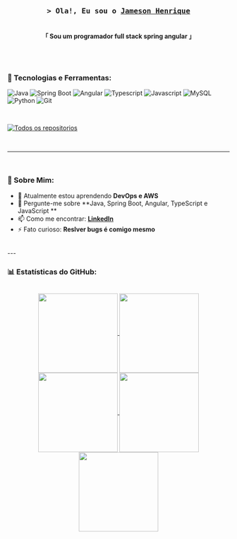 

<h3 align="center">
        <samp>&gt; Ola!, Eu sou o
                <b><a target="_blank" href="https://alsiam.com">Jameson Henrique</a></b>
        </samp>
</h3>



<h4 align="center">  
        <br>
    「 Sou um programador full stack spring angular</b> 」
    <br>
    <br>
</h4>
 




<br/>


### 💼 Tecnologias e Ferramentas:

![Java](https://img.shields.io/badge/Java-ED8B00?style=for-the-badge&logo=openjdk&logoColor=white)
![Spring Boot](https://img.shields.io/badge/Spring-6DB33F?style=for-the-badge&logo=spring&logoColor=white)
![Angular](https://img.shields.io/badge/Angular-DD0031?style=for-the-badge&logo=angular&logoColor=white)
![Typescript](https://img.shields.io/badge/TypeScript-007ACC?style=for-the-badge&logo=typescript&logoColor=white)
![Javascript](https://img.shields.io/badge/Javascript-F0DB4F?style=for-the-badge&labelColor=black&logo=javascript&logoColor=F0DB4F)
![MySQL](	https://img.shields.io/badge/MySQL-00000F?style=for-the-badge&logo=mysql&logoColor=white)
![Python](https://img.shields.io/badge/python-3670A0?style=for-the-badge&logo=python&logoColor=ffdd54)
![Git](https://img.shields.io/badge/Git-F05032?style=for-the-badge&logo=git&logoColor=white)

<br/>




<p align="left">
  <a href="https://github.com/JamesonHenrique?tab=repositories" target="_blank"><img alt="Todos os repositorios" title="tODOS OS REPOSITORIOS" src="https://img.shields.io/badge/-All%20Repos-2962FF?style=for-the-badge&logo=koding&logoColor=white"/></a>
</p>

<br/>
<hr/>
<br/>

### 🚀 Sobre Mim:

- 🌱 Atualmente estou aprendendo **DevOps e AWS**
- 💬 Pergunte-me sobre **Java, Spring Boot, Angular, TypeScript e JavaScript **
- 📫 Como me encontrar: **[LinkedIn](https://www.linkedin.com/in/jamesonhenrique/)**
- ⚡ Fato curioso: **Reslver bugs é comigo mesmo**
<br/>
---   
<br/>

### 📊 Estatísticas do GitHub:
<br/>
<div align="center">
<a href="https://github.com/JamesonHenrique">
<img align="center" src="http://github-profile-summary-cards.vercel.app/api/cards/stats?username=JamesonHenrique&theme=2077" height="180em" />
<img align="center" src="http://github-profile-summary-cards.vercel.app/api/cards/most-commit-language?username=JamesonHenrique&theme=2077" height="180em" />
<img align="center" src="http://github-profile-summary-cards.vercel.app/api/cards/repos-per-language?username=JamesonHenrique&theme=2077" height="180em" />
<img align="center" src="http://github-profile-summary-cards.vercel.app/api/cards/productive-time?username=JamesonHenrique&theme=2077" height="180em" />
<img align="center" src="http://github-profile-summary-cards.vercel.app/api/cards/profile-details?username=JamesonHenrique&theme=2077" height="180em" />
</div>
